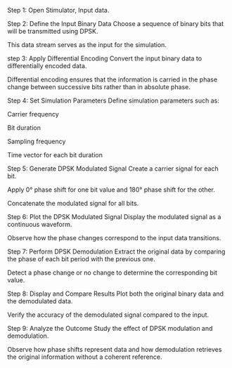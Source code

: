  Step 1: Open Stimulator,
Input data.

Step 2: Define the Input Binary Data
Choose a sequence of binary bits that will be transmitted using DPSK.

This data stream serves as the input for the simulation.

step 3: Apply Differential Encoding
Convert the input binary data to differentially encoded data.

Differential encoding ensures that the information is carried in the phase change between successive bits rather than in absolute phase.

 Step 4: Set Simulation Parameters
Define simulation parameters such as:

Carrier frequency

Bit duration

Sampling frequency

Time vector for each bit duration

Step 5: Generate DPSK Modulated Signal
Create a carrier signal for each bit.

Apply 0° phase shift for one bit value and 180° phase shift for the other.

Concatenate the modulated signal for all bits.

Step 6: Plot the DPSK Modulated Signal
Display the modulated signal as a continuous waveform.

Observe how the phase changes correspond to the input data transitions.

Step 7: Perform DPSK Demodulation
Extract the original data by comparing the phase of each bit period with the previous one.

Detect a phase change or no change to determine the corresponding bit value.

Step 8: Display and Compare Results
Plot both the original binary data and the demodulated data.

Verify the accuracy of the demodulated signal compared to the input.

Step 9: Analyze the Outcome
Study the effect of DPSK modulation and demodulation.

Observe how phase shifts represent data and how demodulation retrieves the original information without a coherent reference.
